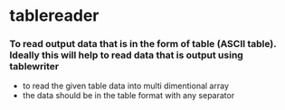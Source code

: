 # tablereader

### To read output data that is in the form of table (ASCII table). Ideally this will help to read data that is output using tablewriter

- to read the given table data into multi dimentional array
- the data should be in the table format with any separator
